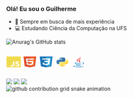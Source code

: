 ### Olá! Eu sou o Guilherme 

- 🔭 Sempre em busca de mais experiência
- 💻 Estudando Ciência da Computação na UFS




![Anurag's GitHub stats](https://github-readme-stats.vercel.app/api?username=Slotov-7&rank_icon=github&theme=dark)

</picture>
<div style="display: inline_block"><br>
  <img align="center" alt="Slotov-Js" height="30" width="40" src="https://raw.githubusercontent.com/devicons/devicon/master/icons/javascript/javascript-plain.svg">
  <img align="center" alt="Slotov-HTML" height="30" width="40" src="https://raw.githubusercontent.com/devicons/devicon/master/icons/html5/html5-original.svg">
  <img align="center" alt="Slotov-CSS" height="30" width="40" src="https://raw.githubusercontent.com/devicons/devicon/master/icons/css3/css3-original.svg">
  <img align="center" alt="Slotov-Python" height="30" width="40" src="https://raw.githubusercontent.com/devicons/devicon/master/icons/python/python-original.svg">
  <img align="center" alt="Slotov-Java" height="30" width="40" src="https://raw.githubusercontent.com/devicons/devicon/master/icons/java/java-original.svg">
</div>

##

<div> 
  <a href="https://www.instagram.com/_guilhermearaujo.7/" target="_blank"><img src="https://img.shields.io/badge/-Instagram-%23E4405F?style=for-the-badge&logo=instagram&logoColor=white" target="_blank"></a>
  <a href = "mailto:guilherme.araujo@dcomp.ufs.br"><img src="https://img.shields.io/badge/-Gmail-%23333?style=for-the-badge&logo=gmail&logoColor=white" target="_blank"  ></a>
  <a href="https://www.linkedin.com/in/guiherme-ara%C3%BAjo/" target="_blank"><img src="https://img.shields.io/badge/-LinkedIn-%230077B5?style=for-the-badge&logo=linkedin&logoColor=white" target="_blank"></a>
  
</div>

<picture>
  <source media="(prefers-color-scheme: dark)" srcset="https://raw.githubusercontent.com/Slotov-7/Slotov-7/output/github-contribution-grid-snake-dark.svg">
  <source media="(prefers-color-scheme: light)" srcset="https://raw.githubusercontent.com/Slotov-7/Slotov-7/output/github-contribution-grid-snake.svg">
  <img alt="github contribution grid snake animation" src="https://raw.githubusercontent.com/YourUser/YourUser/output/github-contribution-grid-snake.svg">
</picture>
